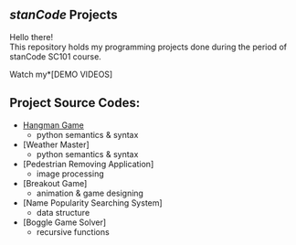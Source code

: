 ## *stanCode* Projects
Hello there!\
This repository holds my programming projects done during the period of stanCode SC101 course.

Watch my*[DEMO VIDEOS]

## Project Source Codes:
* [Hangman Game](https://github.com/kunyi1022/sc-projects/blob/main/stanCode_Projects/hangman_game/hangman.py)
  * python semantics & syntax
* [Weather Master]
  * python semantics & syntax
* [Pedestrian Removing Application]
  * image processing
* [Breakout Game]
  * animation & game designing
* [Name Popularity Searching System]
  * data structure
* [Boggle Game Solver]
  * recursive functions   
